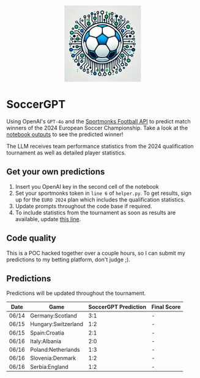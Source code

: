 <p align="center">
  <img src="https://raw.githubusercontent.com/chrisby/SoccerGPT/main/logo.webp" alt="drawing" width="200"/>
</p>

# SoccerGPT
Using OpenAI's `GPT-4o` and the [Sportmonks Football API](https://www.sportmonks.com/football-apis) to predict match winners of the 2024 European Soccer Championship. Take a look at the [notebook outputs](https://github.com/chrisby/SoccerGPT/blob/main/main.ipynb) to see the predicted winner! 

The LLM receives team performance statistics from the 2024 qualification tournament as well as detailed player statistics.

## Get your own predictions
1. Insert you OpenAI key in the second cell of the notebook
2. Set your sportmonks token in `line 6` of `helper.py`. To get results, sign up for the `EURO 2024` plan which includes the qualification statistics.
3. Update prompts throughout the code base if required.
4. To include statistics from the tournament as soon as results are available, update [this line](https://github.com/chrisby/SoccerGPT/blob/main/helper.py#L309).

## Code quality
This is a POC hacked together over a couple hours, so I can submit my predictions to my betting platform, don't judge ;).

## Predictions
Predictions will be updated throughout the tournament.

| Date  | Game | SoccerGPT Prediction | Final Score |
| ------ | --- | ---------------------|-------------|
| 06/14  | Germany:Scotland  | 3:1  | - |
| 06/15  | Hungary:Switzerland  | 1:2 | - |
| 06/15  | Spain:Croatia  | 2:1 | - |
| 06/16  | Italy:Albania  | 2:0 | - |
| 06/16  | Poland:Netherlands  | 1:3 | - |
| 06/16  | Slovenia:Denmark  | 1:2 | - |
| 06/16  | Serbia:England  | 1:2 | - |
